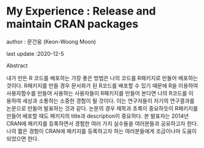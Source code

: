 # My Experience : Release and maintain CRAN packages

author : 문건웅 (Keon-Woong Moon)

last update :2020-12-5 

Abstract

내가 만든 R 코드를 배포하는 가장 좋은 방법은 나의 코드를 R패키지로 만들어 배포하는 것이다. R패키지를 만들 경우 문서화가 된 R코드를 배포할 수 있기 때문에 R을 이용하여 사용자함수를 만들어 사용하는 사용자들이 R패키지를 만들어 본다면 나의 R코드를 이용하여 세상과 소통하는 소중한 경험이 될 것이다. 이는 연구자들이 자기의 연구결과를 논문으로 만들어 발표하는 것과 같다. 논문의 경우 제목과 초록이 중요하듯이 R패키지를 만들어 배포할 때도 패키지의 title과 description이 중요하다. 본 발표자는 2014년 CRAN에 패키지를 등록하면서 경험한 여러 가지 실수들을 여러분들과 공유하고자 한다. 나의 짧은 경험이 CRAN에 패키지를 등록하고자 하는 여러분들에게 조금이나마 도움이 되었으면 한다. 